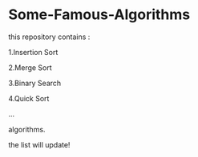 # Some-Famous-Algorithms
this repository contains :

1.Insertion Sort

2.Merge Sort

3.Binary Search

4.Quick Sort

...

algorithms.

the list will update!

